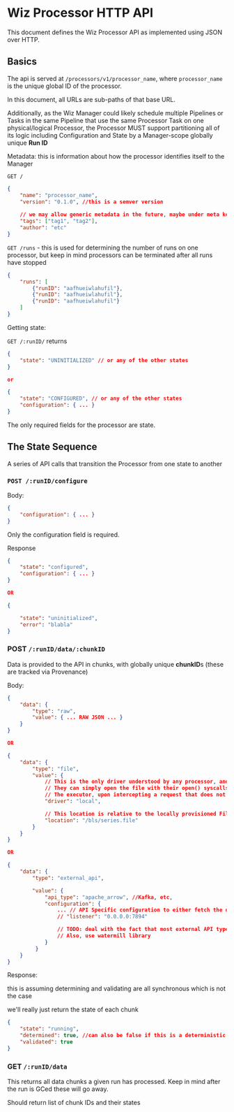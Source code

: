 # Wiz Processor HTTP API

This document defines the Wiz Processor API as implemented using JSON over HTTP.

## Basics
The api is served at `/processors/v1/processor_name`, where `processor_name` is the unique global ID of the processor. 

In this document, all URLs are sub-paths of that base URL.

Additionally, as the Wiz Manager could likely schedule multiple Pipelines or Tasks in the same Pipeline that use the same Processor Task on one physical/logical Processor, the Processor MUST support partitioning all of its logic including Configuration and State by a Manager-scope globally unique **Run ID**

Metadata: this is information about how the processor identifies itself to the Manager

`GET /`
```json
{
    "name": "processor_name",
    "version": "0.1.0", //this is a semver version
    
    // we may allow generic metadata in the future, maybe under meta key?
    "tags": ["tag1", "tag2"],
    "author": "etc"
}
```


`GET /runs` - this is used for determining the number of runs on one processor, but keep in mind processors can be terminated after all runs have stopped
```json
{
    "runs": [
        {"runID": "aafhueiwlahufil"},
        {"runID": "aafhueiwlahufil"},
        {"runID": "aafhueiwlahufil"}
    ]
}
```

Getting state:

`GET /:runID/` returns
```json
{
    "state": "UNINITIALIZED" // or any of the other states
}

or

{
    "state": "CONFIGURED", // or any of the other states
    "configuration": { ... }
}
```

The only required fields for the processor are state.

## The State Sequence

A series of API calls that transition the Processor from one state to another

### `POST /:runID/configure`
Body:
```json
{
    "configuration": { ... }
}
```
Only the configuration field is required.

Response

```json
{
    "state": "configured",
    "configuration": { ... }
}

OR

{

    "state": "uninitialized",
    "error": "blabla"
}
```

### POST `/:runID/data/:chunkID`

Data is provided to the API in chunks, with globally unique **chunkID**s (these are tracked via Provenance)

Body:

```json
{
    "data": {
        "type": "raw",
        "value": { ... RAW JSON ... }
    }
}

OR

{
    "data": {
        "type": "file",
        "value": {
            // This is the only driver understood by any processor, and is simply using the local filesystem API and drivers
            // They can simply open the file with their open() syscalls or language file libraries
            // The executor, upon intercepting a request that does not use the local driver, is responsible for syncing it to be local.
            "driver": "local",

            // This location is relative to the locally provisioned Filesystem Storage Area, not absolute (actually, thats BS, it should be absolute -- e.g. k8s mounts)
            "location": "/bls/series.file"
        }
    }
}

OR

{
    "data": {
        "type": "external_api",

        "value": { 
            "api_type": "apache_arrow", //Kafka, etc,
            "configuration": {
                ... // API Specific configuration to either fetch the data or receive it on a port e.g.
                // "listener": "0.0.0.0:7894"

                // TODO: deal with the fact that most external API types will be streams that provide multiple chunks
                // Also, use watermill library
            }
         }
    }
}
```

Response:

this is assuming determining and validating are all synchronous which is not the case

we'll really just return the state of each chunk

```json
{
    "state": "running",
    "determined": true, //can also be false if this is a deterministic processor
    "validated": true
}
```

### GET `/:runID/data`

This returns all data chunks a given run has processed. Keep in mind after the run is GCed these will go away.

Should return list of chunk IDs and their states
